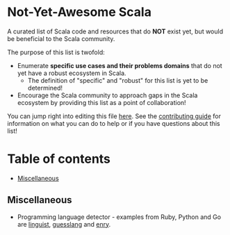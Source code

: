 # Not-Yet-Awesome Scala

A curated list of Scala code and resources that do **NOT** exist yet, but would be beneficial to the Scala community.

The purpose of this list is twofold:

* Enumerate **specific use cases and their problems domains** that do not yet have a robust ecosystem in Scala.
    * The definition of "specific" and "robust" for this list is yet to be determined!
* Encourage the Scala community to approach gaps in the Scala ecosystem by providing this list as a point of collaboration!

You can jump right into editing this file [here](https://github.com/awesome-scala/not-yet-awesome-scala/edit/master/README.md). See the [contributing guide](CONTRIBUTING.md) for information on what you can do to help or if you have questions about this list!

# Table of contents

- [Miscellaneous](#miscellaneous)

## Miscellaneous

* Programming language detector - examples from Ruby, Python and Go are [linguist](https://github.com/github/linguist), 
[guesslang](https://github.com/yoeo/guesslang) and [enry](https://github.com/src-d/enry).

